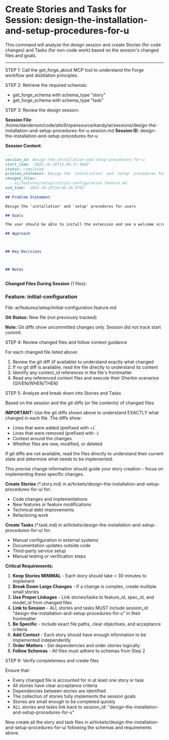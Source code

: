 # Create Stories and Tasks for Session: design-the-installation-and-setup-procedures-for-u

This command will analyze the design session and create Stories (for code changes) and Tasks (for non-code work) based on the session's changed files and goals.

---

STEP 1: Call the get_forge_about MCP tool to understand the Forge workflow and distillation principles.

STEP 2: Retrieve the required schemas:
- get_forge_schema with schema_type "story"
- get_forge_schema with schema_type "task"

STEP 3: Review the design session:

**Session File**: /home/danderson/code/alto9/opensource/kandy/ai/sessions/design-the-installation-and-setup-procedures-for-u.session.md
**Session ID**: design-the-installation-and-setup-procedures-for-u

**Session Content**:
```markdown
---
session_id: design-the-installation-and-setup-procedures-for-u
start_time: '2025-10-28T13:46:37.980Z'
status: completed
problem_statement: Design the 'installation' and 'setup' procedures for users
changed_files:
  - ai/features/setup/initial-configuration.feature.md
end_time: '2025-10-28T14:06:20.876Z'
---
## Problem Statement

Design the 'installation' and 'setup' procedures for users

## Goals

The user should be able to install the extension and see a welcome screen on load.

## Approach



## Key Decisions



## Notes



```

**Changed Files During Session** (1 files):

### Feature: initial-configuration
File: ai/features/setup/initial-configuration.feature.md

**Git Status:** New file (not previously tracked)


**Note:** Git diffs show uncommitted changes only. Session did not track start commit.

STEP 4: Review changed files and follow context guidance

For each changed file listed above:
1. Review the git diff (if available) to understand exactly what changed
2. If no git diff is available, read the file directly to understand its content
3. Identify any context_id references in the file's frontmatter
4. Read any referenced context files and execute their Gherkin scenarios (GIVEN/WHEN/THEN)

STEP 5: Analyze and break down into Stories and Tasks

Based on the session and the git diffs (or file contents) of changed files:

**IMPORTANT:** Use the git diffs shown above to understand EXACTLY what changed in each file. The diffs show:
- Lines that were added (prefixed with +)
- Lines that were removed (prefixed with -)
- Context around the changes
- Whether files are new, modified, or deleted

If git diffs are not available, read the files directly to understand their current state and determine what needs to be implemented.

This precise change information should guide your story creation - focus on implementing these specific changes.

**Create Stories** (*.story.md) in ai/tickets/design-the-installation-and-setup-procedures-for-u/ for:
- Code changes and implementations
- New features or feature modifications
- Technical debt improvements
- Refactoring work

**Create Tasks** (*.task.md) in ai/tickets/design-the-installation-and-setup-procedures-for-u/ for:
- Manual configuration in external systems
- Documentation updates outside code
- Third-party service setup
- Manual testing or verification steps

**Critical Requirements:**

1. **Keep Stories MINIMAL** - Each story should take < 30 minutes to implement
2. **Break Down Large Changes** - If a change is complex, create multiple small stories
3. **Use Proper Linkages** - Link stories/tasks to feature_id, spec_id, and model_id from changed files
4. **Link to Session** - ALL stories and tasks MUST include session_id: "design-the-installation-and-setup-procedures-for-u" in their frontmatter
5. **Be Specific** - Include exact file paths, clear objectives, and acceptance criteria
6. **Add Context** - Each story should have enough information to be implemented independently
7. **Order Matters** - Set dependencies and order stories logically
8. **Follow Schemas** - All files must adhere to schemas from Step 2

STEP 6: Verify completeness and create files

Ensure that:
- Every changed file is accounted for in at least one story or task
- All stories have clear acceptance criteria
- Dependencies between stories are identified
- The collection of stories fully implements the session goals
- Stories are small enough to be completed quickly
- ALL stories and tasks link back to session_id: "design-the-installation-and-setup-procedures-for-u"

Now create all the story and task files in ai/tickets/design-the-installation-and-setup-procedures-for-u/ following the schemas and requirements above.
